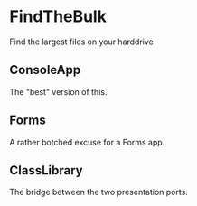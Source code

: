 # FindTheBulk

Find the largest files on your harddrive

## ConsoleApp

The "best" version of this.

## Forms

A rather botched excuse for a Forms app.

## ClassLibrary

The bridge between the two presentation ports.
